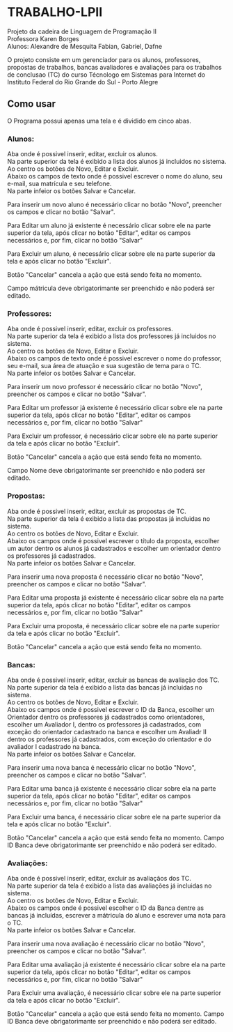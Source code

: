 # TRABALHO-LPII
<p>
Projeto da cadeira de Linguagem de Programação II <br>
Professora Karen Borges <br>
Alunos: Alexandre de Mesquita Fabian, Gabriel, Dafne

<p>
O projeto consiste em um gerenciador para os alunos, professores, propostas de trabalhos, bancas avaliadores e avaliações 
para os trabalhos de conclusao (TC) do curso Técnologo em Sistemas para Internet do Instituto Federal do Rio Grande do Sul - Porto Alegre

<p>

## Como usar

O Programa possui apenas uma tela e é dividido em cinco abas. <br>
### Alunos: <br>
Aba onde é possivel inserir, editar, excluir os alunos. <br>
Na parte superior da tela é exibido a lista dos alunos já incluidos no sistema. <br>
Ao centro os botões de Novo, Editar e Excluir. <br>
Abaixo os campos de texto onde é possivel escrever o nome do aluno, seu e-mail, sua matrícula e seu telefone. <br>
Na parte infeior os botões Salvar e Cancelar.
<p>
Para inserir um novo aluno é necessário clicar no botão "Novo", preencher os campos e clicar no botão "Salvar".
<p>
Para Editar um aluno já existente é necessário clicar sobre ele na parte superior da tela, após clicar no botão "Editar", 
editar os campos necessários e, por fim, clicar no botão "Salvar"
<p>
Para Excluir um aluno, é necessário clicar sobre ele na parte superior da tela e após clicar no botão "Excluir".
<p>
Botão "Cancelar" cancela a ação que está sendo feita no momento. 
<p>
Campo mátricula deve obrigatorimante ser preenchido e não poderá ser editado.

### Professores: <br>
Aba onde é possivel inserir, editar, excluir os professores. <br>
Na parte superior da tela é exibido a lista dos professores já incluidos no sistema. <br>
Ao centro os botões de Novo, Editar e Excluir. <br>
Abaixo os campos de texto onde é possivel escrever o nome do professor, seu e-mail, sua área de atuação e sua sugestão 
de tema para o TC. <br>
Na parte infeior os botões Salvar e Cancelar.
<p>
Para inserir um novo professor é necessário clicar no botão "Novo", preencher os campos e clicar no botão "Salvar".
<p>
Para Editar um professor já existente é necessário clicar sobre ele na parte superior da tela, após clicar no botão "Editar", 
editar os campos necessários e, por fim, clicar no botão "Salvar"
<p>
Para Excluir um professor, é necessário clicar sobre ele na parte superior da tela e após clicar no botão "Excluir".
<p>
Botão "Cancelar" cancela a ação que está sendo feita no momento. 
<p>
Campo Nome deve obrigatorimante ser preenchido e não poderá ser editado.

### Propostas: <br>
Aba onde é possivel inserir, editar, excluir as propostas de TC. <br>
Na parte superior da tela é exibido a lista das propostas já incluidas no sistema. <br>
Ao centro os botões de Novo, Editar e Excluir. <br>
Abaixo os campos onde é possivel escrever o título da proposta, escolher um autor dentro os alunos já cadastrados e 
escolher um orientador dentro os professores já cadastrados. <br>
Na parte infeior os botões Salvar e Cancelar.
<p>
Para inserir uma nova proposta é necessário clicar no botão "Novo", preencher os campos e clicar no botão "Salvar".
<p>
Para Editar uma proposta já existente é necessário clicar sobre ela na parte superior da tela, após clicar no botão "Editar", 
editar os campos necessários e, por fim, clicar no botão "Salvar"
<p>
Para Excluir uma proposta, é necessário clicar sobre ele na parte superior da tela e após clicar no botão "Excluir".
<p>
Botão "Cancelar" cancela a ação que está sendo feita no momento. 
<p>

### Bancas: <br>
Aba onde é possivel inserir, editar, excluir as bancas de avaliação dos TC. <br>
Na parte superior da tela é exibido a lista das bancas já incluidas no sistema. <br>
Ao centro os botões de Novo, Editar e Excluir. <br>
Abaixo os campos onde é possivel escrever o ID da Banca, escolher um Orientador dentro os professores já cadastrados 
como orientadores, escolher um Avaliador I, dentro os professores já cadastrados, com exceção do orientador cadastrado na banca e
escolher um Avaliadr II dentro os professores já cadastrados, com exceção do orientador e do avaliador I cadastrado na banca. <br>
Na parte infeior os botões Salvar e Cancelar.
<p>
Para inserir uma nova banca é necessário clicar no botão "Novo", preencher os campos e clicar no botão "Salvar".
<p>
Para Editar uma banca já existente é necessário clicar sobre ela na parte superior da tela, após clicar no botão "Editar", 
editar os campos necessários e, por fim, clicar no botão "Salvar"
<p>
Para Excluir uma banca, é necessário clicar sobre ele na parte superior da tela e após clicar no botão "Excluir".
<p>
Botão "Cancelar" cancela a ação que está sendo feita no momento. 
Campo ID Banca deve obrigatorimante ser preenchido e não poderá ser editado.
<p>

### Avaliações: <br>
Aba onde é possivel inserir, editar, excluir as avaliaçãos dos TC. <br>
Na parte superior da tela é exibido a lista das avaliações já incluidas no sistema. <br>
Ao centro os botões de Novo, Editar e Excluir. <br>
Abaixo os campos onde é possivel escolher o ID da Banca dentre as bancas já incluídas, escrever a mátricula do aluno e
 escrever uma nota para o TC. <br>
Na parte infeior os botões Salvar e Cancelar.
<p>
Para inserir uma nova avaliação é necessário clicar no botão "Novo", preencher os campos e clicar no botão "Salvar".
<p>
Para Editar uma avaliação já existente é necessário clicar sobre ela na parte superior da tela, após clicar no botão "Editar", 
editar os campos necessários e, por fim, clicar no botão "Salvar"
<p>
Para Excluir uma avaliação, é necessário clicar sobre ele na parte superior da tela e após clicar no botão "Excluir".
<p>
Botão "Cancelar" cancela a ação que está sendo feita no momento. 
Campo ID Banca deve obrigatorimante ser preenchido e não poderá ser editado.
<p>
